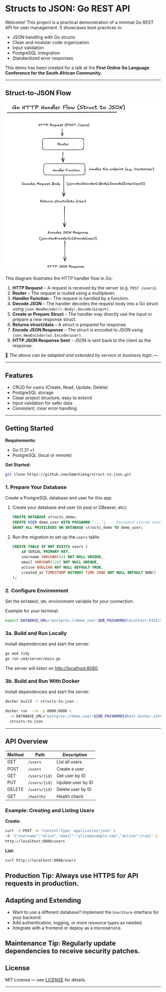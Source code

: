 # Structs to JSON: Go REST API

Welcome! This project is a practical demonstration of a minimal Go REST API for user management. It showcases best practices in:

- JSON handling with Go structs  
- Clean and modular code organization  
- Input validation  
- PostgreSQL integration  
- Standardized error responses  

This demo has been created for a talk at the **First Online Go Language Conference for the South African Community**.

---

## Struct-to-JSON Flow

![Struct-to-JSON Flow Diagram](Struct-to-JSON.png)

This diagram illustrates the HTTP handler flow in Go:

1. **HTTP Request** – A request is received by the server (e.g. `POST /users`).
2. **Router** – The request is routed using a multiplexer.
3. **Handler Function** – The request is handled by a function.
4. **Decode JSON** – The handler decodes the request body into a Go struct using `json.NewDecoder(r.Body).Decode(&input)`.
5. **Create or Prepare Struct** – The handler may directly use the input or prepare a new response struct.
6. **Returns struct/data** – A struct is prepared for response.
7. **Encode JSON Response** – The struct is encoded to JSON using `json.NewEncoder(w).Encode(user)`.
8. **HTTP JSON Response Sent** – JSON is sent back to the client as the response.

📌  _The above can be adapted and extended by service or business logic.—._


---

## Features

- CRUD for users (Create, Read, Update, Delete)
- PostgreSQL storage 
- Clean project structure, easy to extend
- Input validation for safer data
- Consistent, clear error handling
---

## Getting Started

**Requirements:**  
- Go (1.21 +)
- PostgreSQL (local or remote)

**Get Started:** 
```sh
git clone https://github.com/EmAchieng/struct-to-json.git
```
### 1. Prepare Your Database

Create a PostgreSQL database and user for this app.  

1. Create your database and user (in psql or DBeaver, etc):
    ```sql
    CREATE DATABASE structs_demo;
    CREATE USER demo_user WITH PASSWORD '...';  -- Password stored securely elsewhere
    GRANT ALL PRIVILEGES ON DATABASE structs_demo TO demo_user;
    ```

2. Run the migration to set up the `users` table:
    ```sql
    CREATE TABLE IF NOT EXISTS users (
        id SERIAL PRIMARY KEY,
        username VARCHAR(64) NOT NULL UNIQUE,
        email VARCHAR(128) NOT NULL UNIQUE,
        active BOOLEAN NOT NULL DEFAULT TRUE,
        created_at TIMESTAMP WITHOUT TIME ZONE NOT NULL DEFAULT NOW()
    );
    ```

### 2. Configure Environment

Set the `DATABASE_URL` environment variable for your connection.  

Example for your terminal:
```sh
export DATABASE_URL="postgres://demo_user:$DB_PASSWORD@localhost:5432/structs_demo?sslmode=disable"
```

### 3a. Build and Run Locally

Install dependencies and start the server:
```sh
go mod tidy
go run cmd/server/main.go
```
The server will listen on [http://localhost:8080](http://localhost:8080).

### 3b. Build and Run With Docker

Install dependencies and start the server:
```sh
docker build -t structs-to-json .
```

```sh
docker run --rm -p 8080:8080 \
  -e DATABASE_URL="postgres://demo_user:${DB_PASSWORD}@host.docker.internal:5432/structs_demo?sslmode=disable" \
  structs-to-json
```
---

## API Overview

| Method | Path           | Description           |
|--------|----------------|----------------------|
| GET    | `/users`       | List all users       |
| POST   | `/users`       | Create a user        |
| GET    | `/users/{id}`  | Get user by ID       |
| PUT    | `/users/{id}`  | Update user by ID    |
| DELETE | `/users/{id}`  | Delete user by ID    |
| GET    | `/healthz`     | Health check         |

### Example: Creating and Listing Users

**Create:**
```sh
curl -X POST -H "Content-Type: application/json" \
-d '{"username":"alice","email":"alice@example.com","active":true}' \
http://localhost:8080/users
```

**List:**
```sh
curl http://localhost:8080/users
```

**Production Tip:** Always use HTTPS for API requests in production.
---

## Adapting and Extending

- Want to use a different database? Implement the `UserStore` interface for your backend.
- Add authentication, logging, or more resource types as needed.
- Integrate with a frontend or deploy as a microservice.

**Maintenance Tip:** Regularly update dependencies to receive security patches.
---

## License

MIT License — see [LICENSE](LICENSE) for details.

---